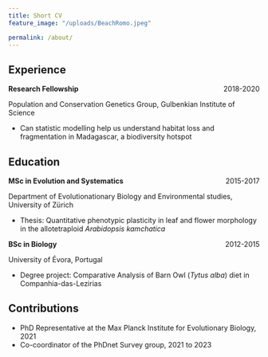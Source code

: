 ```yaml
---
title: Short CV
feature_image: "/uploads/BeachRomo.jpeg"

permalink: /about/
---
```


## Experience

<p>
    <span> <b>Research Fellowship</b> </span>
    <span style="float:right;">2018-2020</span>
    <div class="clearix"></div>
</p>

Population and Conservation Genetics Group, Gulbenkian Institute of
Science

- Can statistic modelling help us understand habitat loss and
fragmentation in Madagascar, a biodiversity hotspot

## Education

<p>
    <span> <b> MSc in Evolution and Systematics</b> </span>
    <span style="float:right;">2015-2017</span>
    <div class="clearix"></div>
</p>
Department of Evolutionationary Biology and Environmental studies, University of Zürich

- Thesis: Quantitative phenotypic plasticity in leaf and flower morphology in the allotetraploid <em>Arabidopsis kamchatica</em>


<p>
    <span> <b> BSc in Biology</b> </span>
    <span style="float:right;">2012-2015</span>
    <div class="clearix"></div>
</p>
University of Évora, Portugal

- Degree project: Comparative Analysis of Barn Owl (<em>Tytus alba</em>) diet in Companhia-das-Lezirias

## Contributions

- PhD Representative at the Max Planck Institute for Evolutionary Biology, 2021
- Co-coordinator of the PhDnet Survey group, 2021 to 2023




